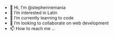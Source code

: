- 👋 Hi, I’m @stephennemania
- 👀 I’m interested in Latin
- 🌱 I’m currently learning to code
- 💞️ I’m looking to collaborate on web development
- 📫 How to reach me ...

<!---
stephennemania/stephennemania is a ✨ special ✨ repository because its `README.md` (this file) appears on your GitHub profile.
You can click the Preview link to take a look at your changes.
--->
